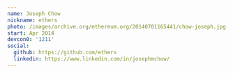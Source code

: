 ```yaml
---
name: Joseph Chow
nickname: ethers
photo: /images/archive.org/ethereum.org/20140701165441/chow-joseph.jpg
start: Apr 2014
devcon0: '1211'
social:
  github: https://github.com/ethers
  linkedin: https://www.linkedin.com/in/josephmchow/
---
```


